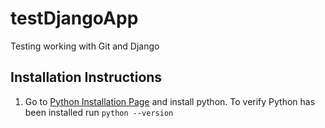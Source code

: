 # testDjangoApp
Testing working with Git and Django

## Installation Instructions

1. Go to [Python Installation Page](https://www.python.org/downloads/) and install python. To verify Python has been installed run 
```python --version```
